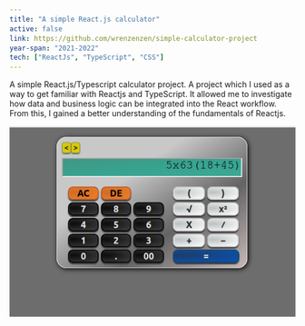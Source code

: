```yaml
---
title: "A simple React.js calculator"
active: false 
link: https://github.com/wrenzenzen/simple-calculator-project
year-span: "2021-2022"
tech: ["ReactJs", "TypeScript", "CSS"]
---
```


A simple React.js/Typescript calculator project. A project which I used as a way to get familiar with Reactjs and TypeScript. It allowed me to investigate how data and business logic can be integrated into the React workflow. From this, I gained a better understanding of the fundamentals of Reactjs.

!["Reactjs Calculator"](/assets/images/repo/react-calc.png)